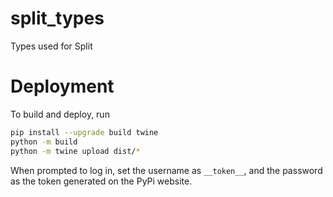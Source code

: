 # split_types

Types used for Split


# Deployment

To build and deploy, run

```bash
pip install --upgrade build twine
python -m build
python -m twine upload dist/*
```

When prompted to log in, set the username as `__token__`, and the password as the
token generated on the PyPi website.